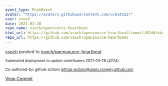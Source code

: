 ```yaml
---
event_type: PushEvent
avatar: "https://avatars.githubusercontent.com/u/814322?"
user: vsoch
date: 2021-03-28
repo_name: vsoch/opensource-heartbeat
html_url: https://github.com/vsoch/opensource-heartbeat/commit/02ddfeba31f162d26b3a8ba85d00a470d057e31d
repo_url: https://github.com/vsoch/opensource-heartbeat
---
```


<a href='https://github.com/vsoch' target='_blank'>vsoch</a> pushed to <a href='https://github.com/vsoch/opensource-heartbeat' target='_blank'>vsoch/opensource-heartbeat</a>

<small>Automated deployment to update contributors 2021-03-28 (#224)

Co-authored-by: github-actions <github-actions@users.noreply.github.com></small>

<a href='https://github.com/vsoch/opensource-heartbeat/commit/02ddfeba31f162d26b3a8ba85d00a470d057e31d' target='_blank'>View Commit</a>